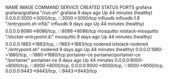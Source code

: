 
NAME           IMAGE                    COMMAND                  SERVICE        CREATED      STATUS                    PORTS
grafana        grafana/grafana          "/run.sh"                grafana        9 days ago   Up 44 minutes (healthy)   0.0.0.0:3000->3000/tcp, :::3000->3000/tcp
influxdb       influxdb:1.8             "/entrypoint.sh inflâ¦"   influxdb       9 days ago   Up 44 minutes (healthy)   0.0.0.0:8086->8086/tcp, :::8086->8086/tcp
mosquitto      iotstack-mosquitto       "/docker-entrypoint.â¦"   mosquitto      9 days ago   Up 44 minutes (healthy)   0.0.0.0:1883->1883/tcp, :::1883->1883/tcp
nodered        iotstack-nodered         "./entrypoint.sh"        nodered        9 days ago   Up 44 minutes (healthy)   0.0.0.0:1880->1880/tcp, :::1880->1880/tcp
portainer-ce   portainer/portainer-ce   "/portainer"             portainer-ce   9 days ago   Up 44 minutes             0.0.0.0:8000->8000/tcp, :::8000->8000/tcp, 0.0.0.0:9000->9000/tcp, :::9000->9000/tcp, 0.0.0.0:9443->9443/tcp, :::9443->9443/tcp
